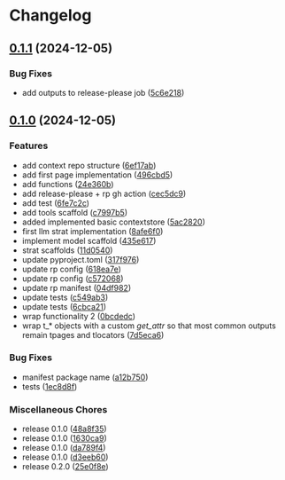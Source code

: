 # Changelog

## [0.1.1](https://github.com/shoco-team/release-please-playground/compare/truffle-v0.1.0...truffle-v0.1.1) (2024-12-05)


### Bug Fixes

* add outputs to release-please job ([5c6e218](https://github.com/shoco-team/release-please-playground/commit/5c6e2189a54fe39d44ee407abe1e001079196623))

## [0.1.0](https://github.com/shoco-team/release-please-playground/compare/truffle-v0.1.0...truffle-v0.1.0) (2024-12-05)


### Features

* add context repo structure ([6ef17ab](https://github.com/shoco-team/release-please-playground/commit/6ef17ab1e84a3b1e896e5e7b40f77c5aa1482471))
* add first page implementation ([496cbd5](https://github.com/shoco-team/release-please-playground/commit/496cbd546a14f834e2409eadba4d6f6407d5f79d))
* add functions ([24e360b](https://github.com/shoco-team/release-please-playground/commit/24e360b1706275166ce414e741065211a5df2f3a))
* add release-please + rp gh action ([cec5dc9](https://github.com/shoco-team/release-please-playground/commit/cec5dc9cafdebce796e72003237b5c4f2ba88310))
* add test ([6fe7c2c](https://github.com/shoco-team/release-please-playground/commit/6fe7c2c47aef5a4d7808178390fe64d8b2777921))
* add tools scaffold ([c7997b5](https://github.com/shoco-team/release-please-playground/commit/c7997b5074ce4076d452659d76bbc5f239bee187))
* added implemented basic contextstore ([5ac2820](https://github.com/shoco-team/release-please-playground/commit/5ac2820a77eb9c60aecc049ab7752810a2881fa1))
* first llm strat implementation ([8afe6f0](https://github.com/shoco-team/release-please-playground/commit/8afe6f024d2eb078115eb04cd259bdff9ba5e80e))
* implement model scaffold ([435e617](https://github.com/shoco-team/release-please-playground/commit/435e617220af25f47293d42cd912cc76b877294a))
* strat scaffolds ([11d0540](https://github.com/shoco-team/release-please-playground/commit/11d05400ab0800c670cf945698153284d8e2b806))
* update pyproject.toml ([317f976](https://github.com/shoco-team/release-please-playground/commit/317f976c7db8f1ad6aeabc2fa44b65ee5c65f59b))
* update rp config ([618ea7e](https://github.com/shoco-team/release-please-playground/commit/618ea7e3b735793ba52c4b30f9ee91ae40011d70))
* update rp config ([c572068](https://github.com/shoco-team/release-please-playground/commit/c572068bfdfd7891344026ede12eb2a1bd754199))
* update rp manifest ([04df982](https://github.com/shoco-team/release-please-playground/commit/04df982600110cb2523f6217ee32c6d5f6db58db))
* update tests ([c549ab3](https://github.com/shoco-team/release-please-playground/commit/c549ab3bbb145f59a433c1bb2278189c6ca48a86))
* update tests ([6cbca21](https://github.com/shoco-team/release-please-playground/commit/6cbca215e1e45901cff0290377368de35aa82222))
* wrap functionality 2 ([0bcdedc](https://github.com/shoco-team/release-please-playground/commit/0bcdedcf0c0a40472fe1a3202e6ebc087aa1cecf))
* wrap t_* objects with a custom _get_attr_ so that most common outputs remain tpages and tlocators ([7d5eca6](https://github.com/shoco-team/release-please-playground/commit/7d5eca622b03e47873893273ebf871b1b38469be))


### Bug Fixes

* manifest package name ([a12b750](https://github.com/shoco-team/release-please-playground/commit/a12b750ecd4a4a74fcab858accebf651e5a265c4))
* tests ([1ec8d8f](https://github.com/shoco-team/release-please-playground/commit/1ec8d8f2a63babdc38adf89440116e4f893db2f0))


### Miscellaneous Chores

* release 0.1.0 ([48a8f35](https://github.com/shoco-team/release-please-playground/commit/48a8f3585ca812c639b4884e3e2184e17a7abe9a))
* release 0.1.0 ([1630ca9](https://github.com/shoco-team/release-please-playground/commit/1630ca9ee7638e92a37bb202aa3f3acd5d713390))
* release 0.1.0 ([da789f4](https://github.com/shoco-team/release-please-playground/commit/da789f4288496f4811261e0304eeeb1719ad1cbb))
* release 0.1.0 ([d3eeb60](https://github.com/shoco-team/release-please-playground/commit/d3eeb603f10f69630c9df7e0a586d9a040b7f0c8))
* release 0.2.0 ([25e0f8e](https://github.com/shoco-team/release-please-playground/commit/25e0f8e10975e2a165aa365fcdcd7431dea93d75))
